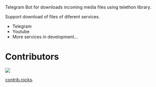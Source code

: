 Telegram Bot for downloads incoming media files using telethon library.

Support download of files of diferent services.

- Telegram
- Youtube
- More services in development...

# Contributors
<a href="https://github.com/UnRAIDES/telegram_download/graphs/contributors">
  <img src="https://contrib.rocks/image?repo=UnRAIDES/telegram_download" />
</a>

[contrib.rocks](https://contrib.rocks).
